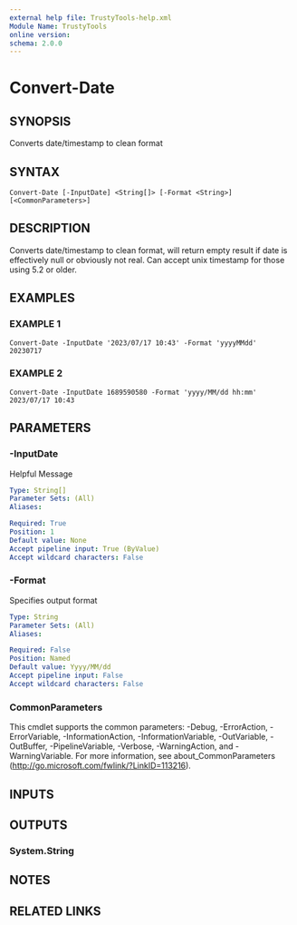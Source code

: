 ```yaml
---
external help file: TrustyTools-help.xml
Module Name: TrustyTools
online version:
schema: 2.0.0
---
```


# Convert-Date

## SYNOPSIS
Converts date/timestamp to clean format

## SYNTAX

```
Convert-Date [-InputDate] <String[]> [-Format <String>] [<CommonParameters>]
```

## DESCRIPTION
Converts date/timestamp to clean format, will return empty result if date is effectively null or obviously not real.
Can accept unix timestamp for those using 5.2 or older.

## EXAMPLES

### EXAMPLE 1
```
Convert-Date -InputDate '2023/07/17 10:43' -Format 'yyyyMMdd'
20230717
```

### EXAMPLE 2
```
Convert-Date -InputDate 1689590580 -Format 'yyyy/MM/dd hh:mm'
2023/07/17 10:43
```

## PARAMETERS

### -InputDate
Helpful Message

```yaml
Type: String[]
Parameter Sets: (All)
Aliases:

Required: True
Position: 1
Default value: None
Accept pipeline input: True (ByValue)
Accept wildcard characters: False
```

### -Format
Specifies output format

```yaml
Type: String
Parameter Sets: (All)
Aliases:

Required: False
Position: Named
Default value: Yyyy/MM/dd
Accept pipeline input: False
Accept wildcard characters: False
```

### CommonParameters
This cmdlet supports the common parameters: -Debug, -ErrorAction, -ErrorVariable, -InformationAction, -InformationVariable, -OutVariable, -OutBuffer, -PipelineVariable, -Verbose, -WarningAction, and -WarningVariable.
For more information, see about_CommonParameters (http://go.microsoft.com/fwlink/?LinkID=113216).

## INPUTS

## OUTPUTS

### System.String
## NOTES

## RELATED LINKS
